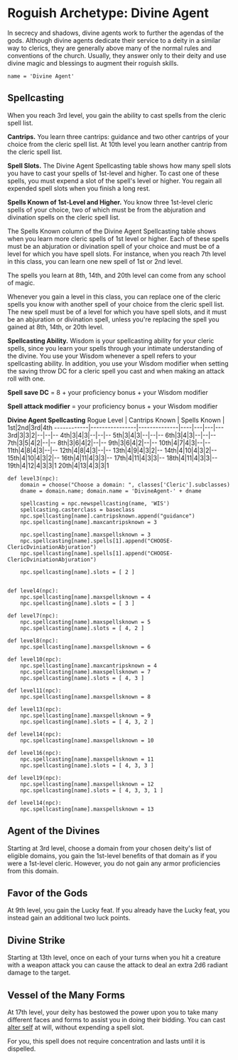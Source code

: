 # Roguish Archetype: Divine Agent
In secrecy and shadows, divine agents work to further the agendas of the gods. Although divine agents dedicate their service to a deity in a similar way to clerics, they are generally above many of the normal rules and conventions of the church. Usually, they answer only to their deity and use divine magic and blessings to augment their roguish skills.

```
name = 'Divine Agent'
```

## Spellcasting
When you reach 3rd level, you gain the ability to cast spells from the cleric spell list.

**Cantrips.** You learn three cantrips: guidance and two other cantrips of your choice from the cleric spell list. At 10th level you learn another cantrip from the cleric spell list.

**Spell Slots.** The Divine Agent Spellcasting table shows how many spell slots you have to cast your spells of 1st-level and higher. To cast one of these spells, you must expend a slot of the spell's level or higher. You regain all expended spell slots when you finish a long rest.

**Spells Known of 1st-Level and Higher.** You know three 1st-level cleric spells of your choice, two of which must be from the abjuration and divination spells on the cleric spell list.

The Spells Known column of the Divine Agent Spellcasting table shows when you learn more cleric spells of 1st level or higher. Each of these spells must be an abjuration or divination spell of your choice and must be of a level for which you have spell slots. For instance, when you reach 7th level in this class, you can learn one new spell of 1st or 2nd level.

The spells you learn at 8th, 14th, and 20th level can come from any school of magic.

Whenever you gain a level in this class, you can replace one of the cleric spells you know with another spell of your choice from the cleric spell list. The new spell must be of a level for which you have spell slots, and it must be an abjuration or divination spell, unless you're replacing the spell you gained at 8th, 14th, or 20th level.

**Spellcasting Ability.** Wisdom is your spellcasting ability for your cleric spells, since you learn your spells through your intimate understanding of the divine. You use your Wisdom whenever a spell refers to your spellcasting ability. In addition, you use your Wisdom modifier when setting the saving throw DC for a cleric spell you cast and when making an attack roll with one.

**Spell save DC** = 8 + your proficiency bonus + your Wisdom modifier

**Spell attack modifier** = your proficiency bonus + your Wisdom modifier

**Divine Agent Spellcasting**
Rogue Level | Cantrips Known | Spells Known | 1st|2nd|3rd|4th
------------|----------------|--------------|----|---|---|---
3rd|3|3|2|--|--|--
4th|3|4|3|--|--|--
5th|3|4|3|--|--|--
6th|3|4|3|--|--|--
7th|3|5|4|2|--|--
8th|3|6|4|2|--|--
9th|3|6|4|2|--|--
10th|4|7|4|3|--|--
11th|4|8|4|3|--|--
12th|4|8|4|3|--|--
13th|4|9|4|3|2|--
14th|4|10|4|3|2|--
15th|4|10|4|3|2|--
16th|4|11|4|3|3|--
17th|4|11|4|3|3|--
18th|4|11|4|3|3|--
19th|4|12|4|3|3|1
20th|4|13|4|3|3|1

```
def level3(npc):
    domain = choose("Choose a domain: ", classes['Cleric'].subclasses)
    dname = domain.name; domain.name = 'DivineAgent-' + dname

    spellcasting = npc.newspellcasting(name, 'WIS')
    spellcasting.casterclass = baseclass
    npc.spellcasting[name].cantripsknown.append("guidance")
    npc.spellcasting[name].maxcantripsknown = 3

    npc.spellcasting[name].maxspellsknown = 3
    npc.spellcasting[name].spells[1].append("CHOOSE-ClericDviniationAbjuration")
    npc.spellcasting[name].spells[1].append("CHOOSE-ClericDviniationAbjuration")

    npc.spellcasting[name].slots = [ 2 ]


def level4(npc):
    npc.spellcasting[name].maxspellsknown = 4
    npc.spellcasting[name].slots = [ 3 ]

def level7(npc):
    npc.spellcasting[name].maxspellsknown = 5
    npc.spellcasting[name].slots = [ 4, 2 ]

def level8(npc):
    npc.spellcasting[name].maxspellsknown = 6

def level10(npc):
    npc.spellcasting[name].maxcantripsknown = 4
    npc.spellcasting[name].maxspellsknown = 7
    npc.spellcasting[name].slots = [ 4, 3 ]

def level11(npc):
    npc.spellcasting[name].maxspellsknown = 8

def level13(npc):
    npc.spellcasting[name].maxspellsknown = 9
    npc.spellcasting[name].slots = [ 4, 3, 2 ]

def level14(npc):
    npc.spellcasting[name].maxspellsknown = 10

def level16(npc):
    npc.spellcasting[name].maxspellsknown = 11
    npc.spellcasting[name].slots = [ 4, 3, 3 ]

def level19(npc):
    npc.spellcasting[name].maxspellsknown = 12
    npc.spellcasting[name].slots = [ 4, 3, 3, 1 ]

def level14(npc):
    npc.spellcasting[name].maxspellsknown = 13
```

## Agent of the Divines
Starting at 3rd level, choose a domain from your chosen deity's list of eligible domains, you gain the 1st-level benefits of that domain as if you were a 1st-level cleric. However, you do not gain any armor proficiencies from this domain.

## Favor of the Gods
At 9th level, you gain the Lucky feat. If you already have the Lucky feat, you instead gain an additional two luck points.

## Divine Strike
Starting at 13th level, once on each of your turns when you hit a creature with a weapon attack you can cause the attack to deal an extra 2d6 radiant damage to the target.

## Vessel of the Many Forms
At 17th level, your deity has bestowed the power upon you to take many different faces and forms to assist you in doing their bidding. You can cast [alter self](../../Magic/Spells/alter-self.md) at will, without expending a spell slot.

For you, this spell does not require concentration and lasts until it is dispelled.
